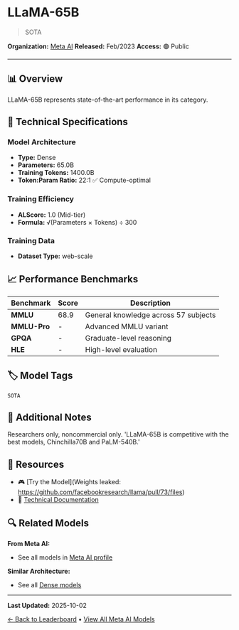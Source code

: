 # LLaMA-65B

> SOTA

**Organization:** [Meta AI](../../labs/meta-ai.md)
**Released:** Feb/2023
**Access:** 🟢 Public

---

## 📊 Overview

LLaMA-65B represents state-of-the-art performance in its category.

## 🔧 Technical Specifications

### Model Architecture
- **Type:** Dense
- **Parameters:** 65.0B
- **Training Tokens:** 1400.0B
- **Token:Param Ratio:** 22:1 ✅ Compute-optimal

### Training Efficiency
- **ALScore:** 1.0 (Mid-tier)
- **Formula:** √(Parameters × Tokens) ÷ 300

### Training Data
- **Dataset Type:** web-scale

## 📈 Performance Benchmarks

| Benchmark | Score | Description |
|-----------|-------|-------------|
| **MMLU** | 68.9 | General knowledge across 57 subjects |
| **MMLU-Pro** | - | Advanced MMLU variant |
| **GPQA** | - | Graduate-level reasoning |
| **HLE** | - | High-level evaluation |

## 🏷️ Model Tags

`SOTA`

## 📝 Additional Notes

Researchers only, noncommercial only. 'LLaMA-65B is competitive with the best models, Chinchilla70B and PaLM-540B.'

## 🔗 Resources

- 🎮 [Try the Model](Weights leaked: https://github.com/facebookresearch/llama/pull/73/files)
- 📄 [Technical Documentation](https://research.facebook.com/publications/llama-open-and-efficient-foundation-language-models/)

## 🔍 Related Models

**From Meta AI:**
- See all models in [Meta AI profile](../../labs/meta-ai.md)

**Similar Architecture:**
- See all [Dense models](../../architectures/dense.md)

---

**Last Updated:** 2025-10-02

[← Back to Leaderboard](../../README.md) • [View All Meta AI Models](../../labs/meta-ai.md)
